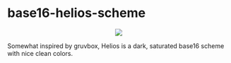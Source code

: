 # base16-helios-scheme

<p align="center">
  <img src="https://github.com/reyemxela/base16-helios-scheme/raw/master/helios-preview.png" />
</p>

Somewhat inspired by gruvbox, Helios is a dark, saturated base16 scheme with nice clean colors.
